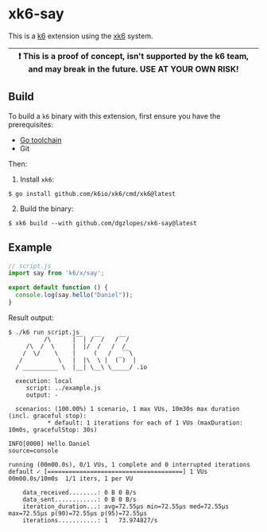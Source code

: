 # xk6-say

This is a [k6](https://go.k6.io/k6) extension using the
[xk6](https://github.com/k6io/xk6) system.

| :exclamation: This is a proof of concept, isn't supported by the k6 team, and may break in the future. USE AT YOUR OWN RISK! |
|------|

## Build

To build a `k6` binary with this extension, first ensure you have the prerequisites:

- [Go toolchain](https://go101.org/article/go-toolchain.html)
- Git

Then:

1. Install `xk6`:
  ```shell
  $ go install github.com/k6io/xk6/cmd/xk6@latest
  ```

2. Build the binary:
  ```shell
  $ xk6 build --with github.com/dgzlopes/xk6-say@latest
  ```

## Example

```javascript
// script.js
import say from 'k6/x/say';

export default function () {
  console.log(say.hello("Daniel"));
}
```

Result output:

```
$ ./k6 run script.js
          /\      |‾‾| /‾‾/   /‾‾/   
     /\  /  \     |  |/  /   /  /    
    /  \/    \    |     (   /   ‾‾\  
   /          \   |  |\  \ |  (‾)  | 
  / __________ \  |__| \__\ \_____/ .io

  execution: local
     script: ../example.js
     output: -

  scenarios: (100.00%) 1 scenario, 1 max VUs, 10m30s max duration (incl. graceful stop):
           * default: 1 iterations for each of 1 VUs (maxDuration: 10m0s, gracefulStop: 30s)

INFO[0000] Hello Daniel                                  source=console

running (00m00.0s), 0/1 VUs, 1 complete and 0 interrupted iterations
default ✓ [======================================] 1 VUs  00m00.0s/10m0s  1/1 iters, 1 per VU

    data_received........: 0 B 0 B/s
    data_sent............: 0 B 0 B/s
    iteration_duration...: avg=72.55µs min=72.55µs med=72.55µs max=72.55µs p(90)=72.55µs p(95)=72.55µs
    iterations...........: 1   73.974827/s
```
